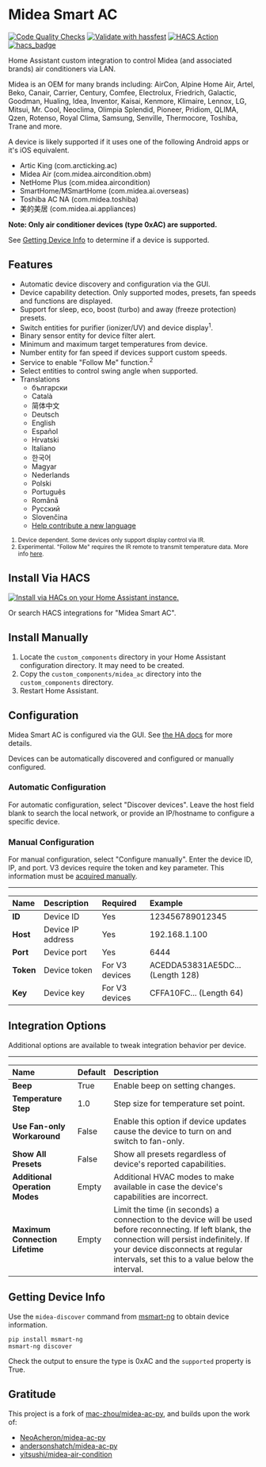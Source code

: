# Midea Smart AC
[![Code Quality Checks](https://github.com/mill1000/midea-ac-py/actions/workflows/checks.yml/badge.svg)](https://github.com/mill1000/midea-ac-py/actions/workflows/checks.yml)
[![Validate with hassfest](https://github.com/mill1000/midea-ac-py/actions/workflows/hassfest.yml/badge.svg)](https://github.com/mill1000/midea-ac-py/actions/workflows/hassfest.yml)
[![HACS Action](https://github.com/mill1000/midea-ac-py/actions/workflows/hacs.yml/badge.svg)](https://github.com/mill1000/midea-ac-py/actions/workflows/hacs.yml)
[![hacs_badge](https://img.shields.io/badge/HACS-Default-41BDF5.svg)](https://github.com/hacs/integration)

Home Assistant custom integration to control Midea (and associated brands) air conditioners via LAN.

Midea is an OEM for many brands including:
AirCon, Alpine Home Air, Artel, Beko, Canair, Carrier, Century, Comfee, Electrolux, Friedrich, Galactic, Goodman, Hualing, Idea, Inventor, Kaisai, Kenmore, Klimaire, Lennox, LG, Mitsui, Mr. Cool, Neoclima, Olimpia Splendid, Pioneer, Pridiom, QLIMA, Qzen, Rotenso, Royal Clima, Samsung, Senville, Thermocore, Toshiba, Trane and more.

A device is likely supported if it uses one of the following Android apps or it's iOS equivalent.
* Artic King (com.arcticking.ac)
* Midea Air (com.midea.aircondition.obm)
* NetHome Plus (com.midea.aircondition)
* SmartHome/MSmartHome (com.midea.ai.overseas)
* Toshiba AC NA (com.midea.toshiba)
* 美的美居 (com.midea.ai.appliances)

__Note: Only air conditioner devices (type 0xAC) are supported.__ 

See [Getting Device Info](#getting-device-info) to determine if a device is supported.


## Features
* Automatic device discovery and configuration via the GUI.
* Device capability detection. Only supported modes, presets, fan speeds and functions are displayed.
* Support for sleep, eco, boost (turbo) and away (freeze protection) presets.
* Switch entities for purifier (ionizer/UV) and device display<sup>1</sup>.
* Binary sensor entity for device filter alert.
* Minimum and maximum target temperatures from device.
* Number entity for fan speed if devices support custom speeds.
* Service to enable "Follow Me" function.<sup>2</sup>
* Select entities to control swing angle when supported.
* Translations
  * български
  * Català
  * 简体中文
  * Deutsch
  * English
  * Español
  * Hrvatski
  * Italiano
  * 한국어
  * Magyar
  * Nederlands
  * Polski
  * Português
  * Română
  * Pусский
  * Slovenčina
  * [Help contribute a new language](https://github.com/mill1000/midea-ac-py/issues/54)

<small>

1. Device dependent. Some devices only support display control via IR.
2. Experimental. "Follow Me" requires the IR remote to transmit temperature data. More info [here](https://github.com/mill1000/midea-msmart/pull/91).
</small>

## Install Via HACS
[![Install via HACs on your Home Assistant instance.](https://my.home-assistant.io/badges/hacs_repository.svg)](https://my.home-assistant.io/redirect/hacs_repository/?owner=mill1000&repository=midea-ac-py&category=integrations)

Or search HACS integrations for "Midea Smart AC".

## Install Manually
1. Locate the `custom_components` directory in your Home Assistant configuration directory. It may need to be created.
2. Copy the `custom_components/midea_ac` directory into the `custom_components` directory.
3. Restart Home Assistant.

## Configuration
Midea Smart AC is configured via the GUI. See [the HA docs](https://www.home-assistant.io/getting-started/integration/) for more details.

Devices can be automatically discovered and configured or manually configured.

### Automatic Configuration
For automatic configuration, select "Discover devices". Leave the host field blank to search the local network, or provide an IP/hostname to configure a specific device.

### Manual Configuration
For manual configuration, select "Configure manually". Enter the device ID, IP, and port. V3 devices require the token and key parameter. This information must be [acquired manually](#getting-device-info).

---
Name | Description | Required | Example 
:--- | :--- | :--- | :---
**ID** | Device ID | Yes | 123456789012345
**Host** | Device IP address | Yes | 192.168.1.100
**Port** | Device port | Yes | 6444
**Token** | Device token | For V3 devices | ACEDDA53831AE5DC... (Length 128)
**Key** | Device key | For V3 devices | CFFA10FC... (Length 64)

## Integration Options
Additional options are available to tweak integration behavior per device.

---
Name | Default | Description 
:--- | :--- | :--- 
**Beep** | True | Enable beep on setting changes.
**Temperature Step** | 1.0 | Step size for temperature set point.
**Use Fan-only Workaround** | False | Enable this option if device updates cause the device to turn on and switch to fan-only.
**Show All Presets** | False | Show all presets regardless of device's reported capabilities.
**Additional Operation Modes** | Empty | Additional HVAC modes to make available in case the device's capabilities are incorrect.
**Maximum Connection Lifetime** | Empty | Limit the time (in seconds) a connection to the device will be used before reconnecting. If left blank, the connection will persist indefinitely. If your device disconnects at regular intervals, set this to a value below the interval.

## Getting Device Info
Use the `midea-discover` command from [msmart-ng](https://github.com/mill1000/midea-msmart) to obtain device information.
```shell
pip install msmart-ng
msmart-ng discover
```
Check the output to ensure the type is 0xAC and the `supported` property is True.

## Gratitude
This project is a fork of [mac-zhou/midea-ac-py](https://github.com/mac-zhou/midea-ac-py), and builds upon the work of:
* [NeoAcheron/midea-ac-py](https://github.com/NeoAcheron/midea-ac-py)
* [andersonshatch/midea-ac-py](https://github.com/andersonshatch/midea-ac-py)
* [yitsushi/midea-air-condition](https://github.com/yitsushi/midea-air-condition)
